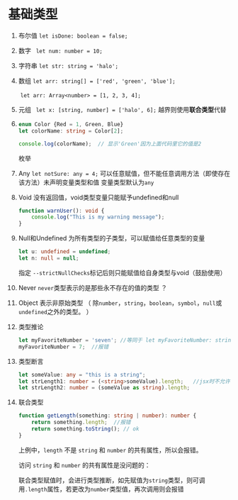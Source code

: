 # 基础类型

1. 布尔值 `let isDone: boolean = false;`

2. 数字 ` let num: number = 10;`

3. 字符串 `let str: string = 'halo';`

4. 数组 `let arr: string[] = ['red', 'green', 'blue'];`

   ​		`let arr: Array<number> = [1, 2, 3, 4];`

5. 元组 ` let x: [string, number] = ['halo', 6];` 越界则使用**联合类型**代替 

6. ```typescript
   enum Color {Red = 1, Green, Blue}
   let colorName: string = Color[2];
   
   console.log(colorName);  // 显示'Green'因为上面代码里它的值是2
   
   ```
	枚举

7. Any ` let notSure: any = 4; ` 可以任意赋值，但不能任意调用方法（即使存在该方法）未声明变量类型和值 变量类型默认为`any`

8. Void  没有返回值，void类型变量只能赋予undefined和null

   ``` typescript
   function warnUser(): void {
       console.log("This is my warning message");
   }
   ```

9. Null和Undefined  为所有类型的子类型，可以赋值给任意类型的变量

   ``` typescript
   let u: undefined = undefined;
   let n: null = null;
   ```

   指定 ` --strictNullChecks `标记后则只能赋值给自身类型与void（鼓励使用）

10. Never  `never`类型表示的是那些永不存在的值的类型  ？

11. Object 表示非原始类型 （ 除`number`，`string`，`boolean`，`symbol`，`null`或`undefined`之外的类型。 ）

12. 类型推论

    ``` typescript
    let myFavoriteNumber = 'seven'; //等同于 let myFavoriteNumber: string = 'seven';
    myFavoriteNumber = 7;  //报错
    ```

13. 类型断言

    ``` typescript
    let someValue: any = "this is a string";
    let strLength1: number = (<string>someValue).length;   //jsx时不允许
    let strLength2: number = (someValue as string).length;
    ```


14. 联合类型

    ``` typescript
    function getLength(something: string | number): number {
        return something.length;  //报错
        return something.toString(); // ok
    }
    ```

    上例中，`length` 不是 `string` 和 `number` 的共有属性，所以会报错。

    访问 `string` 和 `number` 的共有属性是没问题的：

    联合类型赋值时，会进行类型推断，如先赋值为`string`类型，则可调用`.length`属性，若更改为`number`类型值，再次调用则会报错